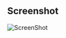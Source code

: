 ## Screenshot

![ScreenShot](https://raw.github.com/miguel-luiz-cap/AtividadeReactBarraNav/main/screenshot/1.gif)
